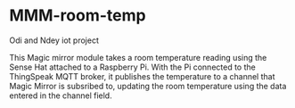 # MMM-room-temp
Odi and Ndey iot project

This Magic mirror module takes a room temperature reading using the Sense Hat attached to a Raspberry Pi.
With the Pi connected to the ThingSpeak MQTT broker, it publishes the temperature to a channel that Magic Mirror is subsribed to, updating the room temperature using the data entered in the channel field.

